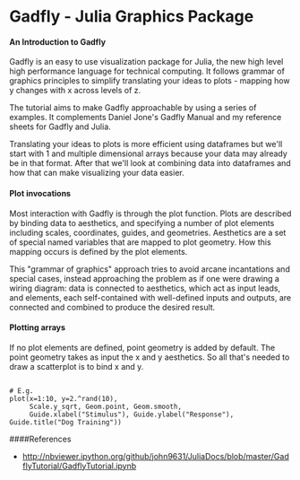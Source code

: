 Gadfly - Julia Graphics Package
======================
#### An Introduction to Gadfly
Gadfly is an easy to use visualization package for Julia, the new high level high performance language for technical computing. It follows grammar of graphics principles to simplify translating your ideas to plots - mapping how y changes with x across levels of z.

The tutorial aims to make Gadfly approachable by using a series of examples. It complements Daniel Jone's Gadfly Manual and my reference sheets for Gadfly and Julia.

Translating your ideas to plots is more efficient using dataframes but we'll start with 1 and multiple dimensional arrays because your data may already be in that format. After that we'll look at combining data into dataframes and how that can make visualizing your data easier.

#### Plot invocations
Most interaction with Gadfly is through the plot function. Plots are described by binding data to aesthetics, and specifying a number of plot elements including scales, coordinates, guides, and geometries. Aesthetics are a set of special named variables that are mapped to plot geometry. How this mapping occurs is defined by the plot elements.

This "grammar of graphics" approach tries to avoid arcane incantations and special cases, instead approaching the problem as if one were drawing a wiring diagram: data is connected to aesthetics, which act as input leads, and elements, each self-contained with well-defined inputs and outputs, are connected and combined to produce the desired result.

#### Plotting arrays
If no plot elements are defined, point geometry is added by default. 
The point geometry takes as input the x and y aesthetics. So all that's needed to draw a scatterplot is to bind x and y.

<pre><code>
# E.g.
plot(x=1:10, y=2.^rand(10),
     Scale.y_sqrt, Geom.point, Geom.smooth,
     Guide.xlabel("Stimulus"), Guide.ylabel("Response"), Guide.title("Dog Training"))
</code></pre>     

####References
 - http://nbviewer.ipython.org/github/john9631/JuliaDocs/blob/master/GadflyTutorial/GadflyTutorial.ipynb
